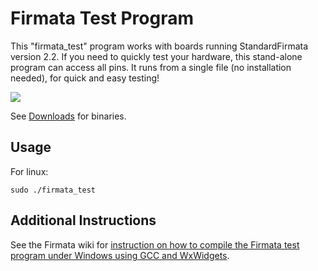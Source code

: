 Firmata Test Program
============

This "firmata_test" program works with boards running StandardFirmata version 
2.2. If you need to quickly test your hardware, this stand-alone program can 
access all pins. It runs from a single file (no installation needed), for quick 
and easy testing!

![](http://firmata.org/w/images/4/4d/Firmata_test_screenshot.png)

See [Downloads](https://github.com/firmata/firmata_test/downloads) for binaries.

Usage
---
For linux:
```
sudo ./firmata_test
```
Additional Instructions
---

See the Firmata wiki for [instruction on how to compile the Firmata test program
under Windows using GCC and WxWidgets](http://firmata.org/wiki/HOWTO_Compile_Firmata_test_program_under_Windows_using_GCC_and_WxWidgets).

